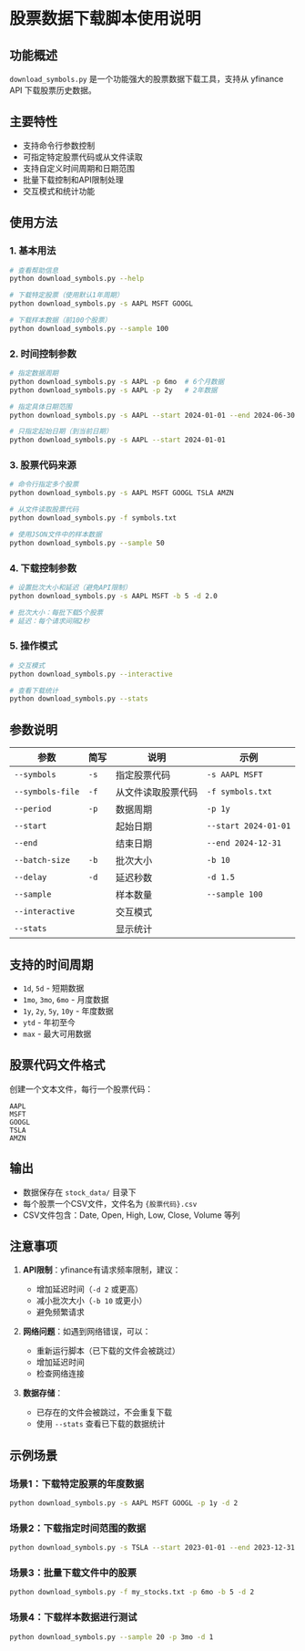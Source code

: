 # 股票数据下载脚本使用说明

## 功能概述

`download_symbols.py` 是一个功能强大的股票数据下载工具，支持从 yfinance API 下载股票历史数据。

## 主要特性

- 支持命令行参数控制
- 可指定特定股票代码或从文件读取
- 支持自定义时间周期和日期范围
- 批量下载控制和API限制处理
- 交互模式和统计功能

## 使用方法

### 1. 基本用法

```bash
# 查看帮助信息
python download_symbols.py --help

# 下载特定股票（使用默认1年周期）
python download_symbols.py -s AAPL MSFT GOOGL

# 下载样本数据（前100个股票）
python download_symbols.py --sample 100
```

### 2. 时间控制参数

```bash
# 指定数据周期
python download_symbols.py -s AAPL -p 6mo  # 6个月数据
python download_symbols.py -s AAPL -p 2y   # 2年数据

# 指定具体日期范围
python download_symbols.py -s AAPL --start 2024-01-01 --end 2024-06-30

# 只指定起始日期（到当前日期）
python download_symbols.py -s AAPL --start 2024-01-01
```

### 3. 股票代码来源

```bash
# 命令行指定多个股票
python download_symbols.py -s AAPL MSFT GOOGL TSLA AMZN

# 从文件读取股票代码
python download_symbols.py -f symbols.txt

# 使用JSON文件中的样本数据
python download_symbols.py --sample 50
```

### 4. 下载控制参数

```bash
# 设置批次大小和延迟（避免API限制）
python download_symbols.py -s AAPL MSFT -b 5 -d 2.0

# 批次大小：每批下载5个股票
# 延迟：每个请求间隔2秒
```

### 5. 操作模式

```bash
# 交互模式
python download_symbols.py --interactive

# 查看下载统计
python download_symbols.py --stats
```

## 参数说明

| 参数 | 简写 | 说明 | 示例 |
|------|------|------|------|
| `--symbols` | `-s` | 指定股票代码 | `-s AAPL MSFT` |
| `--symbols-file` | `-f` | 从文件读取股票代码 | `-f symbols.txt` |
| `--period` | `-p` | 数据周期 | `-p 1y` |
| `--start` | | 起始日期 | `--start 2024-01-01` |
| `--end` | | 结束日期 | `--end 2024-12-31` |
| `--batch-size` | `-b` | 批次大小 | `-b 10` |
| `--delay` | `-d` | 延迟秒数 | `-d 1.5` |
| `--sample` | | 样本数量 | `--sample 100` |
| `--interactive` | | 交互模式 | |
| `--stats` | | 显示统计 | |

## 支持的时间周期

- `1d`, `5d` - 短期数据
- `1mo`, `3mo`, `6mo` - 月度数据  
- `1y`, `2y`, `5y`, `10y` - 年度数据
- `ytd` - 年初至今
- `max` - 最大可用数据

## 股票代码文件格式

创建一个文本文件，每行一个股票代码：

```
AAPL
MSFT
GOOGL
TSLA
AMZN
```

## 输出

- 数据保存在 `stock_data/` 目录下
- 每个股票一个CSV文件，文件名为 `{股票代码}.csv`
- CSV文件包含：Date, Open, High, Low, Close, Volume 等列

## 注意事项

1. **API限制**：yfinance有请求频率限制，建议：
   - 增加延迟时间（`-d 2` 或更高）
   - 减小批次大小（`-b 10` 或更小）
   - 避免频繁请求

2. **网络问题**：如遇到网络错误，可以：
   - 重新运行脚本（已下载的文件会被跳过）
   - 增加延迟时间
   - 检查网络连接

3. **数据存储**：
   - 已存在的文件会被跳过，不会重复下载
   - 使用 `--stats` 查看已下载的数据统计

## 示例场景

### 场景1：下载特定股票的年度数据
```bash
python download_symbols.py -s AAPL MSFT GOOGL -p 1y -d 2
```

### 场景2：下载指定时间范围的数据
```bash
python download_symbols.py -s TSLA --start 2023-01-01 --end 2023-12-31 -d 1.5
```

### 场景3：批量下载文件中的股票
```bash
python download_symbols.py -f my_stocks.txt -p 6mo -b 5 -d 2
```

### 场景4：下载样本数据进行测试
```bash
python download_symbols.py --sample 20 -p 3mo -d 1
```